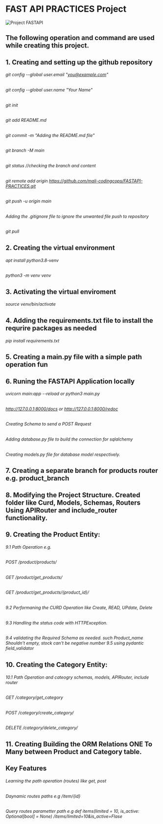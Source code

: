 # FAST API PRACTICES Project

![Project FASTAPI](assets/images/logo.png)

## The following operation and command are used while creating this project.
## 1. Creating and setting up the github repository
###### git config --global user.email "you@example.com"
###### git config --global user.name "Your Name"
###### git init
###### git add README.md
###### git commit -m "Adding the README.md file"
###### git branch -M main
###### git status //checking the branch and content
###### git remote add origin https://github.com/mali-codingcops/FASTAPI-PRACTICES.git
###### git push -u origin main 
###### Adding the .gitignore file to ignore the unwanted file push to repository
###### git pull
## 2. Creating the virtual environment
###### apt install python3.8-venv 
###### python3 -m venv venv
## 3. Activating the virtual enviroment 
###### source venv/bin/activate
## 4. Adding the requirements.txt file to install the requrire packages as needed
###### pip install requirements.txt
## 5. Creating a main.py file with a simple path operation fun
## 6. Runing the FASTAPI Application locally
###### uvicorn main:app --reload or python3 main.py
###### http://127.0.0.1:8000/docs or http://127.0.0.1:8000/redoc
###### Creating Schema to send a POST Request
###### Adding database.py file to build the connection for sqlalchemy
###### Creating models.py file for database model respectively.
## 7. Creating a separate branch for products router e.g. product_branch
## 8. Modifying the Project Structure. Created folder like Curd, Models, Schemas, Routers Using APIRouter and include_router functionality.
## 9. Creating the Product Entity:
###### 9.1 Path Operation e.g. 
###### POST /product/products/
###### GET /product/get_products/
###### GET /product/get_products/{product_id}/

###### 9.2 Performaning the CURD Operation like Create, READ, UPdate, Delete
###### 9.3 Handling the status code with HTTPException.
###### 9.4 validating the Required Schema as needed. such Product_name Shouldn't empty, stock can't be negative number 9.5 using pydantic field_validator

## 10. Creating the Category Entity:
###### 10.1 Path Operation and cateogry schemas, models, APIRouter, include router
###### GET /category/get_category
###### POST /category/create_category/
###### DELETE /category/delete_category/

## 11. Creating Building the ORM Relations ONE To Many between Product and Category table.

## Key Features
###### Learning the path operation (routes) like get, post
###### Daynamic routes paths e.g /item/{id}
###### Query routes parametter path e.g def items(limited = 10, is_active: Optional[bool] = None)  /items/limited=10&is_active=Flase